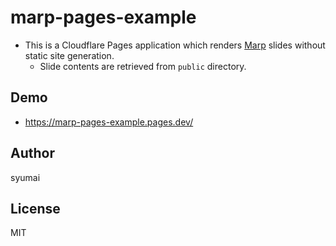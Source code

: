 # marp-pages-example

* This is a Cloudflare Pages application which renders [Marp](https://marp.app/) slides without static site generation.
  - Slide contents are retrieved from `public` directory.

## Demo

* https://marp-pages-example.pages.dev/

## Author

syumai

## License

MIT

